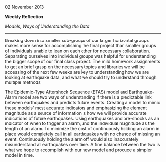 02 November 2013

**Weekly Reflection**

_Models, Ways of Understanding the Data_

-----

Breaking down into smaller sub-groups of our larger horizontal groups makes more sense for accomplishing the final project than smaller groups of individuals unable to lean on each other for necessary collaboration.  Separating ourselves into individual groups was helpful for understanding the bigger scope of our final class project.  The mild homework assignments to get an brief grasp on the necessary topics and libraries we will be accessing of the next few weeks are key to understanding how we are looking at earthquake data, and what we should try to understand through multiple methods.

The Epidemic-Type Aftershock Sequence (ETAS) model and Earthquake-Alarm model are two ways of understanding if there is a predictable link between earthquakes and predicts future events.  Creating a model to mimic these models' most accurate indicators and emphasizing the element magnitude as a source of information is how we will provide accurate indications of future earthquakes.  Using earthquakes and pre-shocks as an indicator of when to trigger an alarm, and the individual magnitude as the length of an alarm.   To minimize the cost of continuously holding an alarm in place would completely call in all earthquakes with no chance of missing an event.  Continuously holding the alarm off would also inaccurately misunderstand all earthquakes over time.  A fine balance between the two is what we hope to accomplish with our new model and produce a simpler model in time.
